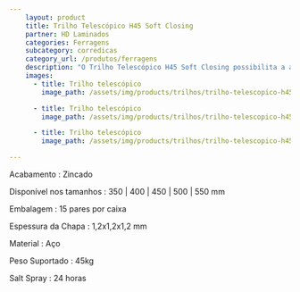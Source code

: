 ```yaml
---
    layout: product
    title: Trilho Telescópico H45 Soft Closing
    partner: HD Laminados
    categories: Ferragens     
    subcategory: corredicas
    category_url: /produtos/ferragens
    description: "O Trilho Telescópico H45 Soft Closing possibilita a abertura total da gaveta e um fechamento suave e silencioso através do seu sistema de amortecimento integrado. Sua praticidade com travas laterais permite a retirada da gaveta."
    images: 
      - title: Trilho telescópico
        image_path: /assets/img/products/trilhos/trilho-telescopico-h45-soft-closing.jpg

      - title: Trilho telescópico
        image_path: /assets/img/products/trilhos/trilho-telescopico-h45-soft-closing-spec.jpg

      - title: Trilho telescópico
        image_path: /assets/img/products/trilhos/trilho-telescopico-h45-soft-closing-spec-2.jpg

---
```


Acabamento
: Zincado

Disponível nos tamanhos
: 350 | 400 | 450 | 500 | 550 mm

Embalagem
: 15 pares por caixa

Espessura da Chapa
: 1,2x1,2x1,2 mm

Material
: Aço

Peso Suportado
: 45kg

Salt Spray
: 24 horas
